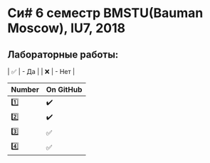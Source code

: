 # Си# 6 семестр BMSTU(Bauman Moscow), IU7, 2018

<h2>Лабораторные работы:</h2>

| :white_check_mark: | - Да	 |
| :x: 				 | - Нет |

| Number | On GitHub |
| ------ | --------- |
| :one:  | :heavy_check_mark: |
| :two:  | :heavy_check_mark: |
| :three:| :white_check_mark: |
| :four: | :white_check_mark: |